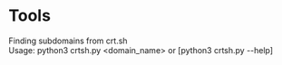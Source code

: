 # Tools
Finding subdomains from crt.sh\
Usage: python3 crtsh.py <domain_name> or [python3 crtsh.py --help]
